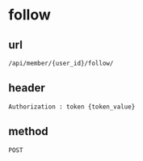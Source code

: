 # follow

## url

`/api/member/{user_id}/follow/`

## header

`Authorization : token {token_value}`

## method

`POST`